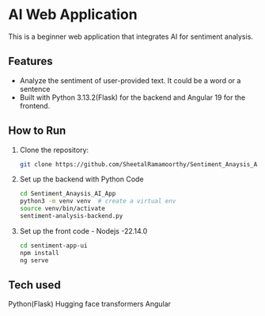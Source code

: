 # AI Web Application

This is a beginner web application that integrates AI for sentiment analysis.

## Features
- Analyze the sentiment of user-provided text. It could be a word or a sentence
- Built with Python 3.13.2(Flask) for the backend and Angular 19 for the frontend.

## How to Run
1. Clone the repository:
   ```bash
   git clone https://github.com/SheetalRamamoorthy/Sentiment_Anaysis_AI_App.git
2. Set up the backend with Python Code 
   ```bash
   cd Sentiment_Anaysis_AI_App
   python3 -m venv venv  # create a virtual env 
   source venv/bin/activate
   sentiment-analysis-backend.py
3. Set up the front code - Nodejs -22.14.0
   ```bash
   cd sentiment-app-ui
   npm install
   ng serve
   
## Tech used
Python(Flask)
Hugging face transformers 
Angular
